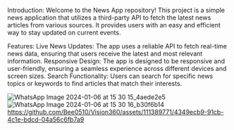 Introduction:
Welcome to the News App repository! This project is a simple news application that utilizes a third-party API to fetch the latest news articles from various sources. It provides users with an easy and efficient way to stay updated on current events.

Features:
Live News Updates: The app uses a reliable API to fetch real-time news data, ensuring that users receive the latest and most relevant information.
Responsive Design: The app is designed to be responsive and user-friendly, ensuring a seamless experience across different devices and screen sizes.
Search Functionality: Users can search for specific news topics or keywords to find articles that match their interests.


![WhatsApp Image 2024-01-06 at 15 30 15_4aede2e5](https://github.com/Bee0510/Vision360/assets/111389771/58e52e97-a04a-486e-9561-54fcef1429d1) ![WhatsApp Image 2024-01-06 at 15 30 16_b30f6b14](https://github.com/Bee0510/Vision360/assets/111389771/a24d97e3-3a6d-4524-8e52-32a594689ac3)
https://github.com/Bee0510/Vision360/assets/111389771/4349ecb9-91cb-4c1e-bdcd-04a56c6fb7a9

